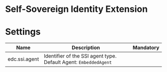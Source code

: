# Self-Sovereign Identity Extension

# Settings

| Name          | Description                                                      | Mandatory |
|---------------|------------------------------------------------------------------|-----------|
| edc.ssi.agent | Identifier of the SSI agent type. Default Agent: `EmbeddedAgent` |           |